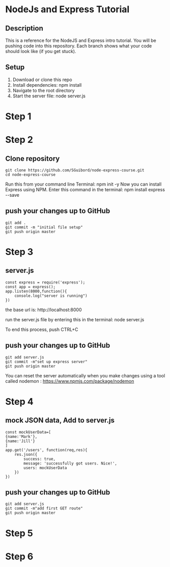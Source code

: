 # NodeJs and Express Tutorial

## Description

This is a reference for the NodeJS and Express intro tutorial. You will be pushing code into this repository. Each branch shows what your code should look like (if you get stuck).
## Setup

1. Download or clone this repo
2. Install dependencies: npm install
3. Navigate to the root directory
4. Start the server file: node server.js

# Step 1

# Step 2
## Clone repository
    git clone https://github.com/SGuibord/node-express-course.git
    cd node-express-course

Run this from your command line Terminal: npm init -y
Now you can install Express using NPM. Enter this command in the terminal: npm install express --save
## push your changes up to GitHub
    git add .
    git commit -m "initial file setup"
    git push origin master

# Step 3
## server.js

    const express = require('express');
    const app = express();
    app.listen(8000,function(){
        console.log("server is running")
    })

the base url is: http://localhost:8000

run the server.js file by entering this in the terminal: node server.js

To end this process, push CTRL+C

## push your changes up to GitHub

    git add server.js
    git commit -m"set up express server"
    git push origin master

You can reset the server automatically when you make changes using a tool called nodemon : https://www.npmjs.com/package/nodemon

# Step 4
## mock JSON data, Add to server.js
    const mockUserData=[
    {name:'Mark'},
    {name:'Jill'}
    ]
    app.get('/users', function(req,res){
        res.json({
            success: true,
            message: 'successfully got users. Nice!',
            users: mockUserData
        })
    })

## push your changes up to GitHub

    git add server.js
    git commit -m"add first GET route"
    git push origin master

# Step 5

# Step 6
